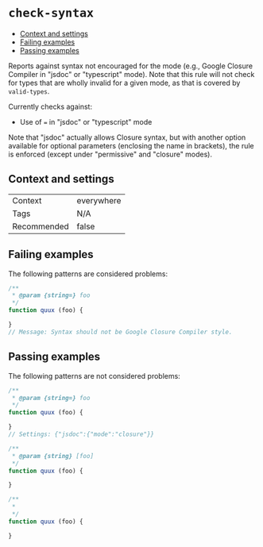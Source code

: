 <a name="user-content-check-syntax"></a>
<a name="check-syntax"></a>
# <code>check-syntax</code>

* [Context and settings](#user-content-check-syntax-context-and-settings)
* [Failing examples](#user-content-check-syntax-failing-examples)
* [Passing examples](#user-content-check-syntax-passing-examples)


Reports against syntax not encouraged for the mode (e.g., Google Closure
Compiler in "jsdoc" or "typescript" mode). Note that this rule will not check
for types that are wholly invalid for a given mode, as that is covered by
`valid-types`.

Currently checks against:

- Use of `=` in "jsdoc" or "typescript" mode

Note that "jsdoc" actually allows Closure syntax, but with another
option available for optional parameters (enclosing the name in brackets), the
rule is enforced (except under "permissive" and "closure" modes).

<a name="user-content-check-syntax-context-and-settings"></a>
<a name="check-syntax-context-and-settings"></a>
## Context and settings

|||
|---|---|
|Context|everywhere|
|Tags|N/A|
|Recommended|false|

<a name="user-content-check-syntax-failing-examples"></a>
<a name="check-syntax-failing-examples"></a>
## Failing examples

The following patterns are considered problems:

````js
/**
 * @param {string=} foo
 */
function quux (foo) {

}
// Message: Syntax should not be Google Closure Compiler style.
````



<a name="user-content-check-syntax-passing-examples"></a>
<a name="check-syntax-passing-examples"></a>
## Passing examples

The following patterns are not considered problems:

````js
/**
 * @param {string=} foo
 */
function quux (foo) {

}
// Settings: {"jsdoc":{"mode":"closure"}}

/**
 * @param {string} [foo]
 */
function quux (foo) {

}

/**
 *
 */
function quux (foo) {

}
````

